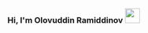 ### Hi, I'm Olovuddin Ramiddinov <img src="https://media.giphy.com/media/hvRJFCzcasrR4ia7z/giphy.gif" width="30px">
